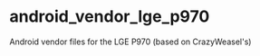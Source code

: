 android_vendor_lge_p970
=======================

Android vendor files for the LGE P970 (based on CrazyWeasel's)
